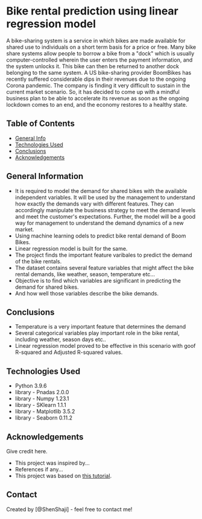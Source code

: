 # Bike rental prediction using linear regression model
A bike-sharing system is a service in which bikes are made available for shared use to individuals on a short term basis for a price or free. Many bike share systems allow people to borrow a bike from a "dock" which is usually computer-controlled wherein the user enters the payment information, and the system unlocks it. This bike can then be returned to another dock belonging to the same system.
A US bike-sharing provider BoomBikes has recently suffered considerable dips in their revenues due to the ongoing Corona pandemic. The company is finding it very difficult to sustain in the current market scenario. So, it has decided to come up with a mindful business plan to be able to accelerate its revenue as soon as the ongoing lockdown comes to an end, and the economy restores to a healthy state. 


## Table of Contents
* [General Info](#general-information)
* [Technologies Used](#technologies-used)
* [Conclusions](#conclusions)
* [Acknowledgements](#acknowledgements)

<!-- You can include any other section that is pertinent to your problem -->

## General Information
- It is required to model the demand for shared bikes with the available independent variables. It will be used by the management to understand how exactly the demands vary with different features. They can accordingly manipulate the business strategy to meet the demand levels and meet the customer's expectations. Further, the model will be a good way for management to understand the demand dynamics of a new market. 
- Using machine learning odels to predict bike rental demand of Boom Bikes.
- Linear regression model is built for the same.
- The project finds the important feature varibales to predict the demand of the bike rentals.
- The dataset contains several feature variables that might affect the bike rental demands, like weather, season, temperature etc...
- Objective is to find which variables are significant in predicting the demand for shared bikes.
- And how well those variables describe the bike demands.


<!-- You don't have to answer all the questions - just the ones relevant to your project. -->

## Conclusions
- Temperature is a very important feature that determines the demand
- Several categorical variables play important role in the bike rental, including weather, season days etc..
- Linear regression model proved to be effective in this scenario with goof R-squared and Adjusted R-squared values.

<!-- You don't have to answer all the questions - just the ones relevant to your project. -->


## Technologies Used
- Python 3.9.6
- library - Pnadas 2.0.0
- library - Numpy 1.23.1
- library - SKlearn 1.1.1
- library - Matplotlib 3.5.2
- library - Seaborn 0.11.2

<!-- As the libraries versions keep on changing, it is recommended to mention the version of library used in this project -->

## Acknowledgements
Give credit here.
- This project was inspired by...
- References if any...
- This project was based on [this tutorial](https://www.example.com).


## Contact
Created by [@ShenShaji] - feel free to contact me!


<!-- Optional -->
<!-- ## License -->
<!-- This project is open source and available under the [... License](). -->

<!-- You don't have to include all sections - just the one's relevant to your project -->